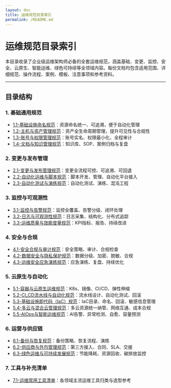 ```yaml
---
layout: doc
title: 运维规范目录索引
permalink: /README.md
---
```


# 运维规范目录索引

本目录收录了企业级运维架构师必备的全套运维规范，涵盖基础、变更、监控、安全、云原生、智能运维、绿色可持续等全领域内容。每份文档均包含适用范围、详细规范、操作流程、案例、模板、注意事项和参考资料。

---

## 目录结构

### 1. 基础通用规范
- [1.1-基础设施命名规范](./1.1-基础设施命名规范.md)：资源命名统一、可追溯，便于自动化管理
- [1.2-主机与资产管理规范](./1.2-主机与资产管理规范.md)：资产全生命周期管理，提升可见性与合规性
- [1.3-账号与权限管理规范](./1.3-账号与权限管理规范.md)：账号实名、权限最小化、全程审计
- [1.4-文档与知识管理规范](./1.4-文档与知识管理规范.md)：知识库、SOP、案例归档与复盘

### 2. 变更与发布管理
- [2.1-变更与发布管理规范](./2.1-变更与发布管理规范.md)：变更全流程可控、可追溯、可回退
- [2.2-自动化运维与脚本规范](./2.2-自动化运维与脚本规范.md)：脚本开发、管理、自动化平台接入
- [2.3-自动化测试与演练规范](./2.3-自动化测试与演练规范.md)：自动化测试、演练、混沌工程

### 3. 监控与可观测性
- [3.1-监控与告警规范](./3.1-监控与告警规范.md)：监控全覆盖、告警分级、闭环处理
- [3.2-日志与可观测性规范](./3.2-日志与可观测性规范.md)：日志采集、结构化、分布式追踪
- [3.3-运维质量与效能度量规范](./3.3-运维质量与效能度量规范.md)：KPI指标、报告、持续改进

### 4. 安全与合规
- [4.1-安全合规与审计规范](./4.1-安全合规与审计规范.md)：安全策略、审计、合规检查
- [4.2-数据安全与隐私保护规范](./4.2-数据安全与隐私保护规范.md)：数据分级、加密、脱敏、合规
- [4.3-运维安全应急演练规范](./4.3-运维安全应急演练规范.md)：应急演练、复盘、持续优化

### 5. 云原生与自动化
- [5.1-容器与云原生运维规范](./5.1-容器与云原生运维规范.md)：K8s、镜像、CI/CD、弹性伸缩
- [5.2-CI_CD流水线与自动化规范](./5.2-CI_CD流水线与自动化规范.md)：流水线设计、自动化测试、回滚
- [5.3-基础设施即代码（IaC）规范](./5.3-基础设施即代码（IaC）规范.md)：IaC目录、命名、回滚、敏感信息管理
- [5.4-多云与混合云管理规范](./5.4-多云与混合云管理规范.md)：多云资源统一纳管、网络互通、成本合规
- [5.5-AIOps与智能运维规范](./5.5-AIOps与智能运维规范.md)：AI告警、异常检测、自愈、容量预测

### 6. 运营与供应链
- [6.1-备份与恢复规范](./6.1-备份与恢复规范.md)：备份策略、恢复流程、演练
- [6.2-供应商与外包管理规范](./6.2-供应商与外包管理规范.md)：第三方接入、合同、SLA、交接
- [6.3-绿色运维与可持续发展规范](./6.3-绿色运维与可持续发展规范.md)：节能降耗、资源回收、碳排放监控

### 7. 工具与补充清单
- [7.1-运维常用工具清单](./7.1-运维常用工具清单.md)：各领域主流运维工具归类与选型参考

